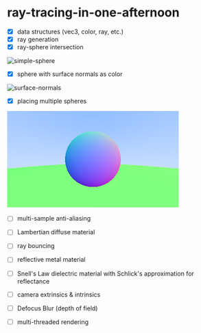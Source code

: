 # ray-tracing-in-one-afternoon

- [x] data structures (vec3, color, ray, etc.)
- [x] ray generation
- [x] ray-sphere intersection

![simple-sphere](./media/simple-sphere.png)

- [x] sphere with surface normals as color

![surface-normals](./media/norm-sphere.png)

- [x] placing multiple spheres

![multiple-spheres](./media/multi-sphere.png)
- [ ] multi-sample anti-aliasing
- [ ] Lambertian diffuse material
- [ ] ray bouncing
- [ ] reflective metal material
- [ ] Snell's Law dielectric material with Schlick's approximation for reflectance
- [ ] camera extrinsics & intrinsics
- [ ] Defocus Blur (depth of field)
- [ ] multi-threaded rendering

